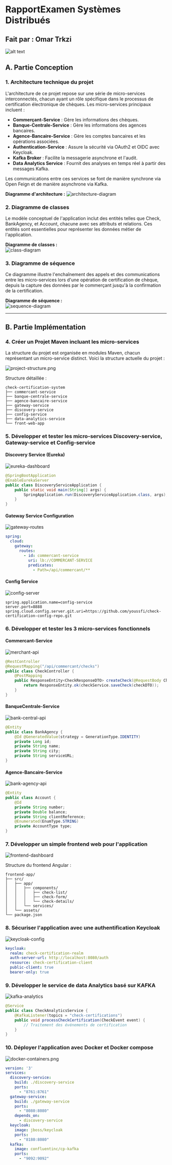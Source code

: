# RapportExamen Systèmes Distribués

## Fait par : Omar Trkzi

![alt text](screenshots/github.png)

## A. Partie Conception

### 1. Architecture technique du projet
L'architecture de ce projet repose sur une série de micro-services interconnectés, chacun ayant un rôle spécifique dans le processus de certification électronique de chèques. Les micro-services principaux incluent :

- **Commerçant-Service** : Gère les informations des chèques.
- **Banque-Centrale-Service** : Gère les informations des agences bancaires.
- **Agence-Bancaire-Service** : Gère les comptes bancaires et les opérations associées.
- **Authentication-Service** : Assure la sécurité via OAuth2 et OIDC avec Keycloak.
- **Kafka Broker** : Facilite la messagerie asynchrone et l'audit.
- **Data Analytics Service** : Fournit des analyses en temps réel à partir des messages Kafka.

Les communications entre ces services se font de manière synchrone via Open Feign et de manière asynchrone via Kafka.

**Diagramme d'architecture :**
![architecture-diagram](screenshots/flowchart%20diagram%20%20Screenshot%20from%202025-01-06%2011-42-09.png)

### 2. Diagramme de classes
Le modèle conceptuel de l'application inclut des entités telles que Check, BankAgency, et Account, chacune avec ses attributs et relations. Ces entités sont essentielles pour représenter les données métier de l'application.

**Diagramme de classes :**  
![class-diagram](screenshots/class%20diagram%20%20Screenshot%20from%202025-01-06%2011-40-32.png)

### 3. Diagramme de séquence
Ce diagramme illustre l'enchaînement des appels et des communications entre les micro-services lors d'une opération de certification de chèque, depuis la capture des données par le commerçant jusqu'à la confirmation de la certification.

**Diagramme de séquence :**  
![sequence-diagram](screenshots/sequence%20diagram%20%20Screenshot%20from%202025-01-06%2011-40-14.png)

---

## B. Partie Implémentation

### 4. Créer un Projet Maven incluant les micro-services
La structure du projet est organisée en modules Maven, chacun représentant un micro-service distinct. Voici la structure actuelle du projet :

![project-structure.png](docs/screenshots/project-structure.png)

Structure détaillée :
```
check-certification-system
├── commercant-service
├── banque-centrale-service
├── agence-bancaire-service
├── gateway-service
├── discovery-service
├── config-service
├── data-analytics-service
└── front-web-app
```

### 5. Développer et tester les micro-services Discovery-service, Gateway-service et Config-service

#### Discovery Service (Eureka)
![eureka-dashboard](screenshots/Eureka%20%20Screenshot%20from%202025-01-06%2010-16-51.png)

```java
@SpringBootApplication
@EnableEurekaServer
public class DiscoveryServiceApplication {
    public static void main(String[] args) {
        SpringApplication.run(DiscoveryServiceApplication.class, args);
    }
}
```

#### Gateway Service Configuration
![gateway-routes](screenshots/gateway%20%20Screenshot%20from%202025-01-06%2010-29-53.png)

```yaml
spring:
  cloud:
    gateway:
      routes:
        - id: commercant-service
          uri: lb://COMMERCANT-SERVICE
          predicates:
            - Path=/api/commercant/**
```

#### Config Service
![config-server](screenshots/config%20%20Screenshot%20from%202025-01-06%2010-21-10.png)

```properties
spring.application.name=config-service
server.port=8888
spring.cloud.config.server.git.uri=https://github.com/youssfi/check-certification-config-repo.git
```

### 6. Développer et tester les 3 micro-services fonctionnels

#### Commercant-Service
![merchant-api](screenshots/commercant%20%20Screenshot%20from%202025-01-06%2010-51-25.png)

```java
@RestController
@RequestMapping("/api/commercant/checks")
public class CheckController {
    @PostMapping
    public ResponseEntity<CheckResponseDTO> createCheck(@RequestBody CheckRequestDTO checkDTO) {
        return ResponseEntity.ok(checkService.saveCheck(checkDTO));
    }
}
```

#### BanqueCentrale-Service
![bank-central-api](screenshots/banque%20centrale%20%20Screenshot%20from%202025-01-06%2010-31-59.png)

```java
@Entity
public class BankAgency {
    @Id @GeneratedValue(strategy = GenerationType.IDENTITY)
    private Long id;
    private String name;
    private String city;
    private String serviceURL;
}
```

#### Agence-Bancaire-Service
![bank-agency-api](screenshots/Agence%20Bancaire%20Service%20%20%20Screenshot%20from%202025-01-06%2010-43-36.png)

```java
@Entity
public class Account {
    @Id
    private String number;
    private Double balance;
    private String clientReference;
    @Enumerated(EnumType.STRING)
    private AccountType type;
}
```

### 7. Développer un simple frontend web pour l'application
![frontend-dashboard](screenshots/angular%20%20Screenshot%20from%202025-01-06%2011-36-54.png)

Structure du frontend Angular :
```
frontend-app/
├── src/
│   ├── app/
│   │   ├── components/
│   │   │   ├── check-list/
│   │   │   ├── check-form/
│   │   │   └── check-details/
│   │   └── services/
│   └── assets/
└── package.json
```

### 8. Sécuriser l'application avec une authentification Keycloak
![keycloak-config](screenshots/keycloack%20%20Screenshot%20from%202025-01-06%2010-49-12.png)

```yaml
keycloak:
  realm: check-certification-realm
  auth-server-url: http://localhost:8080/auth
  resource: check-certification-client
  public-client: true
  bearer-only: true
```

### 9. Développer le service de data Analytics basé sur KAFKA
![kafka-analytics](screenshots/analytics%20%20%20Screenshot%20from%202025-01-06%2010-55-31.png)

```java
@Service
public class CheckAnalyticsService {
    @KafkaListener(topics = "check-certifications")
    public void processCheckCertification(CheckEvent event) {
        // Traitement des événements de certification
    }
}
```

### 10. Déployer l'application avec Docker et Docker compose
![docker-containers.png](docs/screenshots/docker-containers.png)

```yaml
version: '3'
services:
  discovery-service:
    build: ./discovery-service
    ports:
      - "8761:8761"
  gateway-service:
    build: ./gateway-service
    ports:
      - "8080:8080"
    depends_on:
      - discovery-service
  keycloak:
    image: jboss/keycloak
    ports:
      - "8180:8080"
  kafka:
    image: confluentinc/cp-kafka
    ports:
      - "9092:9092"
```
